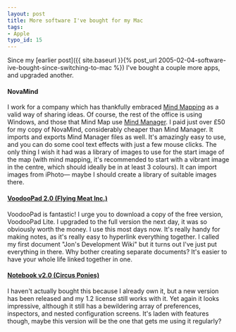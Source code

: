```yaml
---
layout: post
title: More software I've bought for my Mac
tags:
- Apple
typo_id: 15
---
```

Since my [earlier post]({{ site.baseurl }}{% post_url 2005-02-04-software-ive-bought-since-switching-to-mac %}) I've bought a couple more apps, and upgraded another.

#### NovaMind

I work for a company which has thankfully embraced [Mind Mapping](http://www.mind-map.com/) as a valid way of sharing ideas.  Of course, the rest of the office is using Windows, and those that Mind Map use [Mind Manager](https://www.mindjet.com/).  I paid just over &pound;50 for my copy of NovaMind, considerably cheaper than Mind Manager.  It imports and exports Mind Manager files as well.  It's amazingly easy to use, and you can do some cool text effects with just a few mouse clicks.  The only thing I wish it had was a library of images to use for the start image of the map (with mind mapping, it's recommended to start with a vibrant image in the centre, which should ideally be in at least 3 colours).  It can import images from iPhoto&mdash; maybe I should create a library of suitable images there.

#### [VoodooPad 2.0 (Flying Meat Inc.)](https://www.flyingmeat.com/voodoopad/)

VoodooPad is fantastic!  I urge you to download a copy of the free version, VoodooPad Lite.  I upgraded to the full version the next day, it was so obviously worth the money.  I use this most days now.  It's really handy for making notes, as it's really easy to hyperlink everything together.  I called my first document "Jon's Development Wiki" but it turns out I've just put everything in there.  Why bother creating separate documents?  It's easier to have your whole life linked together in one.

#### [Notebook v2.0 (Circus Ponies)](http://www.circusponies.com/)

I haven't actually bought this because I already own it, but a new version has been released and my 1.2 license still works with it.  Yet again it looks impressive, although it still has a bewildering array of preferences, inspectors, and nested configuration screens.  It's laden with features though, maybe this version will be the one that gets me using it regularly?
